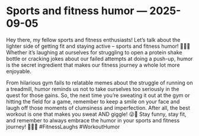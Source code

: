 # Sports and fitness humor — 2025-09-05

Hey there, my fellow sports and fitness enthusiasts! Let’s talk about the lighter side of getting fit and staying active – sports and fitness humor! 🏃‍♀️😂 Whether it’s laughing at ourselves for struggling to open a protein shake bottle or cracking jokes about our failed attempts at doing a push-up, humor is the secret ingredient that makes our fitness journey a whole lot more enjoyable.

From hilarious gym fails to relatable memes about the struggle of running on a treadmill, humor reminds us not to take ourselves too seriously in the quest for those gains. So, the next time you’re sweating it out at the gym or hitting the field for a game, remember to keep a smile on your face and laugh off those moments of clumsiness and imperfection. After all, the best workout is one that makes you sweat AND giggle! 😜💪 Stay funny, stay fit, and remember to always embrace the humor in your sports and fitness journey! 🤣🏋️‍♂️ #FitnessLaughs #WorkoutHumor